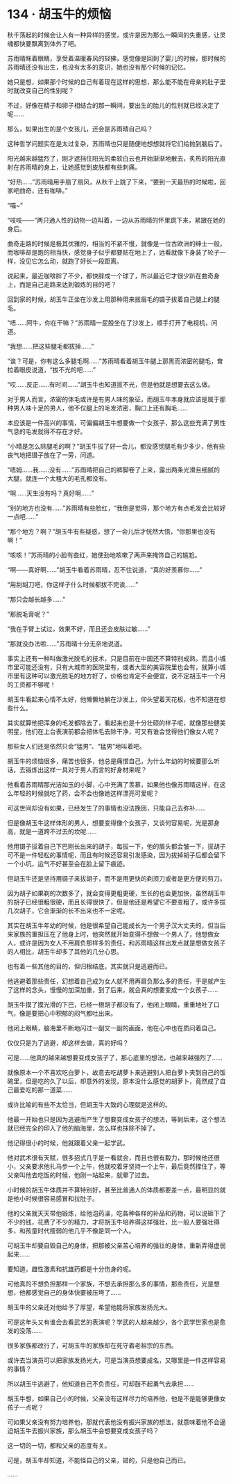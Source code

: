 <link rel="stylesheet" href="../styles/text.css"/>
<h1>134 · 胡玉牛的烦恼</h1>

秋千荡起的时候会让人有一种异样的感觉，或许是因为那么一瞬间的失重感，让灵魂都快要飘离到体外了吧。

苏雨晴眯着眼睛，享受着温暖春风的轻拂，感觉像是回到了婴儿的时候，那时候的苏雨晴还没有出生，也没有太多的意识，她也没有那个时候的记忆。

她只是想，如果那个时候的自己有着现在这样的思想，那么能不能在母亲的肚子里时就改变自己的性别呢？

不过，好像在精子和卵子相结合的那一瞬间，要出生的胎儿的性别就已经决定了呢……

那么，如果出生的是个女孩儿，还会是苏雨晴自己吗？

这种哲学问题实在是太过复杂，苏雨晴也只是随便地想想就将它们给抛到脑后了。

阳光越来越猛烈了，刚才遮挡住阳光的柔软白云也开始渐渐地散去，炙热的阳光直射在苏雨晴的身上，让她感觉到皮肤都有些刺痛。

“好热……”苏雨晴用手扇了扇风，从秋千上跳了下来，“要到一天最热的时候啦，回家吧曲奇，还有咖啡。”

“喵\~”

“吱吱——”两只通人性的动物一边叫着，一边从苏雨晴的怀里跳下来，紧跟在她的身后。

曲奇走路的时候是极其优雅的，相当的不紧不慢，就像是一位古欧洲的绅士一般，而咖啡却是跑的相当快，感觉身子似乎都要贴在地上了，远看就像下身装了轮子一样，没见它怎么动，就跑了好长一段距离。

说起来，最近咖啡胖了不少，都快胖成一个球了，所以最近它才很少趴在曲奇身上，而是自己走路来达到锻炼的目的吧？

回到家的时候，胡玉牛正坐在沙发上用那种用来拔眉毛的镊子拔着自己腿上的腿毛。

“唔……阿牛，你在干嘛？”苏雨晴一屁股坐在了沙发上，顺手打开了电视机，问道。

“我想……把这些腿毛都拔掉……”

“诶？可是，你有这么多腿毛啊……”苏雨晴看着胡玉牛腿上那黑而浓密的腿毛，耷拉着眼皮说道，“拔不光的吧……”

“哎……反正……有时间……”胡玉牛也知道拔不光，但是他就是想要去这么做。

对于男人而言，浓密的体毛或许是有男人味的象征，而胡玉牛本身就应该是属于那种男人味十足的男人，他不仅腿上的毛发浓密，胸口上还有胸毛……

本应该是一件高兴的事情，可偏偏胡玉牛想要做一个女孩子，那么这些充满了男性气息的毛发就得不存在才好。

“小晴是怎么除腿毛的啊？”胡玉牛拔了好一会儿，都没感觉腿毛有少多少，他有些丧气地把镊子放在了一旁，问道。

“唔姆……我……没有……”苏雨晴把自己的裤脚卷了上来，露出两条光滑且细腻的大腿，就连一个太粗大的毛孔都没有。

“啊……天生没有吗？真好啊……”

“别的地方也没有……”苏雨晴有些脸红，“我倒是觉得，那个地方有点毛发会比较好一点吧……”

“那个地方？啊？”胡玉牛有些疑惑，想了一会儿后才恍然大悟，“你那里也没有啊！”

“咳咳！”苏雨晴的小脸有些红，她使劲地咳嗽了两声来掩饰自己的尴尬。

“啊——真好啊……”胡玉牛看着苏雨晴，忍不住说道，“真的好羡慕你……”

“用刮胡刀吧，你这样子什么时候都拔不完诶……”

“那只会越长越多……”

“那脱毛膏呢？”

“我在手臂上试过，效果不好，而且还会皮肤过敏……”

“那就没办法啦……”苏雨晴十分无奈地说道。

事实上还有一种叫做激光脱毛的技术，只是目前在中国还不算特别成熟，而且小城市里可能还没有，只有大城市的医院里有，或者大型的美容院里也会有，就算小城市里有这种可以激光脱毛的地方好了，价格也肯定不会便宜，说不定胡玉牛一个月的工资都不够呢！

胡玉牛看起来心情不太好，他懒懒地躺在沙发上，仰头望着天花板，也不知道在想些什么。

其实就算他把浑身的毛发都除去了，看起来也是十分壮硕的样子呢，就像那些健美明星，他们在上台表演前都会把体毛去除干净，可又有谁会觉得他们像女人呢？

那些女人们还是依然只会“猛男”、“猛男”地叫着吧。

胡玉牛的烦恼很多，痛苦也很多，他总是痛恨自己，为什么年幼的时候要那么听话，去锻炼出这样一具对于男人而言的好身材来呢？

他看着苏雨晴那光洁如玉的小脚，心中充满了羡慕，如果他也像苏雨晴这样，在这么年轻的时候就吃了药，会不会也像她这样漂亮可爱呢？

可这世间却没有如果，已经发生了的事情也没法挽回，只能自己去弥补……

但是像胡玉牛这样体形的男人，想要变得像个女孩子，又谈何容易呢，光是那身高，就是一道跨不过去的坎呢……

他用镊子拔着自己下巴刚长出来的胡子，每拔一下，他的眉头都会皱一下，拔胡子可不是一件轻松的事情呢，而且有时候还容易引发感染，因为拔掉胡子后都会留下一个小坑，运气不好甚至会在脸上留下痕迹。

但胡玉牛还是坚持用镊子来拔胡子，而不是用更快的剃须刀或者是更方便的剪刀。

因为胡子如果剃的次数多了，就会变得更粗更硬，生长的也会更加快，虽然胡玉牛的胡子已经很粗很硬，而且长得很快了，但是他还是希望它不要变粗了，或许多拔几次胡子，它会渐渐的长不出来也不一定呢。

其实在胡玉牛年幼的时候，他是很希望自己能成长为一个男子汉大丈夫的，但当后来家族的重担压在了他身上时，他突然就开始变得不想做一个男人了，他想做女人，或许是因为女人不用肩负那样多的责任，和苏雨晴这样出发点就是想做女孩子的人相比，胡玉牛却多了其他的几分心思。

也有着一些其他的目的，但归根结底，其实就只是逃避而已。

他逃避着那些责任，幻想着自己成为女人就不用再肩负那么多的责任，于是就产生了这样的念头，慢慢的加深加重，到了后来，就会真的想要变成一个女孩子……

胡玉牛摸了摸光滑的下巴，已经一根胡子都没有了，他闭上眼睛，重重地吐了口气，像是要把心中积郁的闷气都吐出来。

他闭上眼睛，脑海里不断地闪过一副又一副的画面，他在心中也在质问着自己。

仅仅只是为了逃避，却这样去做，真的好吗？

可是……他真的越来越想要变成女孩子了，那心底里的想法，也越来越强烈了……

就像原本一个不喜欢吃白萝卜，故意去吃胡萝卜来逃避别人把白萝卜夹到自己的饭碗里，但是吃的久了以后，却意外的发现，原本没什么感觉的胡萝卜，竟然成了自己最爱吃的那一道菜……

或许比喻的有些不太恰当，但胡玉牛大致的心理就是这样的。

他最一开始也只是因为逃避而产生了想要变成女孩子的想法，等到后来，这个想法就已经完全的印入了他的脑海里，怎么样也抹除不掉了。

他记得很小的时候，他就跟着父亲一起学武。

他对武术很有天赋，很多招式几乎是一看就会，而且也很有毅力，那时候他还很小，父亲要求他扎马步一个上午，他就咬着牙坚持一个上午，最后竟然撑住了，等父亲叫他去吃饭的时候，他刚一站起来，就晕了过去。

小时候的胡玉牛体质并不算特别好，甚至比普通人的体质都要差一点，最明显的就是他小时候很容易感冒和拉肚子。

他的父亲就天天带他锻炼，给他泡药澡，吃各种各样的补品和药物，可以说砸下了不少的钱，花费了不少的精力，才将胡玉牛培养得这样强壮，比一般人要强壮得多，和孩童时代瘦弱的他几乎不像是同一个人。

可胡玉牛却要自毁自己的身体，把那被父亲苦心培养的强壮的身体，重新弄得虚弱起来……

要知道，雌性激素和抗雄药都是十分伤身的呢。

可他真的不想负担那样一个家族，不想去承担那么多的事情，那些责任，光是想想，他都感觉自己的身体快要被压垮了……

胡玉牛的父亲还对他给予了厚望，希望他能将家族发扬光大。

可是这年头又有谁会去看武艺的表演呢？学武的人越来越少，各个武学世家也是愈发的没落……

很多家族都改行了，可胡玉牛的家族却在死守着老祖宗的东西。

或许去当演员可以把家族发扬光大，可是当演员想要成名，又哪里是一件这样容易的事情？

所以胡玉牛逃避了，他知道自己不负责任，可却鼓不起勇气去承担……

胡玉牛想，如果自己小的时候，父亲没有这样尽力的培养他，他是不是能够更像女孩子一点呢？

可如果父亲没有努力培养他，那就代表他没有振兴家族的想法，就意味着他不会逼迫胡玉牛去振兴家族，那么胡玉牛会想要变成女孩子吗？

这一切的一切，都和父亲的态度有关。

可是，胡玉牛却知道，不能怪自己的父亲，错的，只是他自己而已。

……
